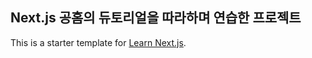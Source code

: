 ## Next.js 공홈의 듀토리얼을 따라하며 연습한 프로젝트

This is a starter template for [Learn Next.js](https://nextjs.org/learn).

